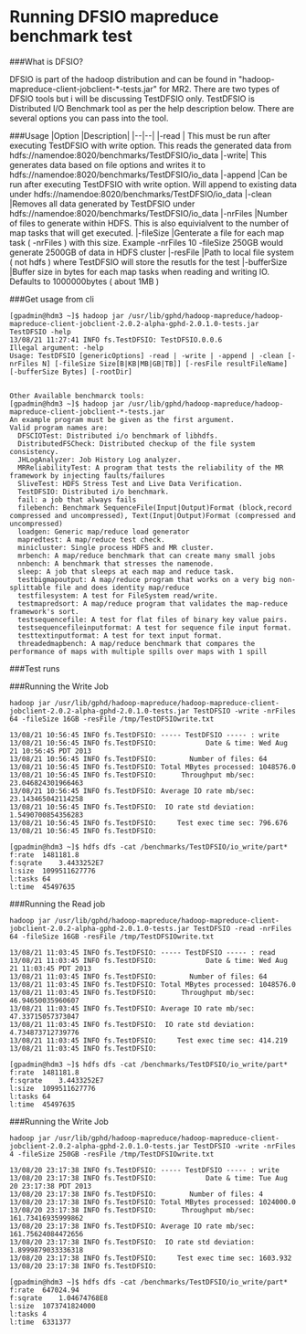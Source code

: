 # Running DFSIO mapreduce benchmark test

###What is DFSIO?

DFSIO is part of the hadoop distribution and can be found in "hadoop-mapreduce-client-jobclient-*-tests.jar" for MR2.   There are two types of DFSIO tools but i will be discussing TestDFSIO only.  TestDFSIO is Distributed I/O Benchmark tool as per the help description below.  There are several options you can pass into the tool.

###Usage
|Option	|Description|
|--|--|
|-read | This must be run after executing TestDFSIO with write option. This reads the generated data from hdfs://namendoe:8020/benchmarks/TestDFSIO/io_data
|-write| This generates data based on file options and writes it to hdfs://namendoe:8020/benchmarks/TestDFSIO/io_data
|-append |Can be run after executing TestDFSIO with write option. Will append to existing data under hdfs://namendoe:8020/benchmarks/TestDFSIO/io_data
|-clean	|Removes all data generated by TestDFSIO under hdfs://namendoe:8020/benchmarks/TestDFSIO/io_data
|-nrFiles	|Number of files to generate within HDFS. This is also equivialvent to the number of map tasks that will get executed.
|-fileSize	|Genterate a file for each map task ( -nrFiles ) with this size. Example -nrFiles 10 -fileSize 250GB would generate 2500GB of data in HDFS cluster
|-resFile	|Path to local file system ( not hdfs ) where TestDFSIO will store the resutls for the test
|-bufferSize	|Buffer size in bytes for each map tasks when reading and writing IO. Defaults to 1000000bytes ( about 1MB )

###Get usage from cli

```
[gpadmin@hdm3 ~]$ hadoop jar /usr/lib/gphd/hadoop-mapreduce/hadoop-mapreduce-client-jobclient-2.0.2-alpha-gphd-2.0.1.0-tests.jar TestDFSIO -help
13/08/21 11:27:41 INFO fs.TestDFSIO: TestDFSIO.0.0.6
Illegal argument: -help
Usage: TestDFSIO [genericOptions] -read | -write | -append | -clean [-nrFiles N] [-fileSize Size[B|KB|MB|GB|TB]] [-resFile resultFileName] [-bufferSize Bytes] [-rootDir]
 
 
Other Available benchmarck tools:
[gpadmin@hdm3 ~]$ hadoop jar /usr/lib/gphd/hadoop-mapreduce/hadoop-mapreduce-client-jobclient-*-tests.jar
An example program must be given as the first argument.
Valid program names are:
  DFSCIOTest: Distributed i/o benchmark of libhdfs.
  DistributedFSCheck: Distributed checkup of the file system consistency.
  JHLogAnalyzer: Job History Log analyzer.
  MRReliabilityTest: A program that tests the reliability of the MR framework by injecting faults/failures
  SliveTest: HDFS Stress Test and Live Data Verification.
  TestDFSIO: Distributed i/o benchmark.
  fail: a job that always fails
  filebench: Benchmark SequenceFile(Input|Output)Format (block,record compressed and uncompressed), Text(Input|Output)Format (compressed and uncompressed)
  loadgen: Generic map/reduce load generator
  mapredtest: A map/reduce test check.
  minicluster: Single process HDFS and MR cluster.
  mrbench: A map/reduce benchmark that can create many small jobs
  nnbench: A benchmark that stresses the namenode.
  sleep: A job that sleeps at each map and reduce task.
  testbigmapoutput: A map/reduce program that works on a very big non-splittable file and does identity map/reduce
  testfilesystem: A test for FileSystem read/write.
  testmapredsort: A map/reduce program that validates the map-reduce framework's sort.
  testsequencefile: A test for flat files of binary key value pairs.
  testsequencefileinputformat: A test for sequence file input format.
  testtextinputformat: A test for text input format.
  threadedmapbench: A map/reduce benchmark that compares the performance of maps with multiple spills over maps with 1 spill
```

###Test runs

###Running the Write Job
```
hadoop jar /usr/lib/gphd/hadoop-mapreduce/hadoop-mapreduce-client-jobclient-2.0.2-alpha-gphd-2.0.1.0-tests.jar TestDFSIO -write -nrFiles 64 -fileSize 16GB -resFile /tmp/TestDFSIOwrite.txt

13/08/21 10:56:45 INFO fs.TestDFSIO: ----- TestDFSIO ----- : write
13/08/21 10:56:45 INFO fs.TestDFSIO:            Date & time: Wed Aug 21 10:56:45 PDT 2013
13/08/21 10:56:45 INFO fs.TestDFSIO:        Number of files: 64
13/08/21 10:56:45 INFO fs.TestDFSIO: Total MBytes processed: 1048576.0
13/08/21 10:56:45 INFO fs.TestDFSIO:      Throughput mb/sec: 23.046824301966463
13/08/21 10:56:45 INFO fs.TestDFSIO: Average IO rate mb/sec: 23.143465042114258
13/08/21 10:56:45 INFO fs.TestDFSIO:  IO rate std deviation: 1.5490700854356283
13/08/21 10:56:45 INFO fs.TestDFSIO:     Test exec time sec: 796.676
13/08/21 10:56:45 INFO fs.TestDFSIO:

[gpadmin@hdm3 ~]$ hdfs dfs -cat /benchmarks/TestDFSIO/io_write/part*
f:rate	1481181.8
f:sqrate	3.4433252E7
l:size	1099511627776
l:tasks	64
l:time	45497635
```

###Running the Read job

```
hadoop jar /usr/lib/gphd/hadoop-mapreduce/hadoop-mapreduce-client-jobclient-2.0.2-alpha-gphd-2.0.1.0-tests.jar TestDFSIO -read -nrFiles 64 -fileSize 16GB -resFile /tmp/TestDFSIOwrite.txt

13/08/21 11:03:45 INFO fs.TestDFSIO: ----- TestDFSIO ----- : read
13/08/21 11:03:45 INFO fs.TestDFSIO:            Date & time: Wed Aug 21 11:03:45 PDT 2013
13/08/21 11:03:45 INFO fs.TestDFSIO:        Number of files: 64
13/08/21 11:03:45 INFO fs.TestDFSIO: Total MBytes processed: 1048576.0
13/08/21 11:03:45 INFO fs.TestDFSIO:      Throughput mb/sec: 46.94650035960607
13/08/21 11:03:45 INFO fs.TestDFSIO: Average IO rate mb/sec: 47.33715057373047
13/08/21 11:03:45 INFO fs.TestDFSIO:  IO rate std deviation: 4.734873712739776
13/08/21 11:03:45 INFO fs.TestDFSIO:     Test exec time sec: 414.219
13/08/21 11:03:45 INFO fs.TestDFSIO:

[gpadmin@hdm3 ~]$ hdfs dfs -cat /benchmarks/TestDFSIO/io_write/part*
f:rate	1481181.8
f:sqrate	3.4433252E7
l:size	1099511627776
l:tasks	64
l:time	45497635
```

###Running the Write Job
```
hadoop jar /usr/lib/gphd/hadoop-mapreduce/hadoop-mapreduce-client-jobclient-2.0.2-alpha-gphd-2.0.1.0-tests.jar TestDFSIO -write -nrFiles 4 -fileSize 250GB -resFile /tmp/TestDFSIOwrite.txt

13/08/20 23:17:38 INFO fs.TestDFSIO: ----- TestDFSIO ----- : write
13/08/20 23:17:38 INFO fs.TestDFSIO:            Date & time: Tue Aug 20 23:17:38 PDT 2013
13/08/20 23:17:38 INFO fs.TestDFSIO:        Number of files: 4
13/08/20 23:17:38 INFO fs.TestDFSIO: Total MBytes processed: 1024000.0
13/08/20 23:17:38 INFO fs.TestDFSIO:      Throughput mb/sec: 161.73416935999862
13/08/20 23:17:38 INFO fs.TestDFSIO: Average IO rate mb/sec: 161.75624084472656
13/08/20 23:17:38 INFO fs.TestDFSIO:  IO rate std deviation: 1.8999879033336318
13/08/20 23:17:38 INFO fs.TestDFSIO:     Test exec time sec: 1603.932
13/08/20 23:17:38 INFO fs.TestDFSIO:

[gpadmin@hdm3 ~]$ hdfs dfs -cat /benchmarks/TestDFSIO/io_write/part*
f:rate	647024.94
f:sqrate	1.04674768E8
l:size	1073741824000
l:tasks	4
l:time	6331377
```

